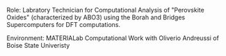 Role:
Labratory Technician for Computational Analysis of "Perovskite Oxides" (characterized by ABO3) using the Borah and Bridges Supercomputers for DFT computations.

Environment:
MATERIALab Computational Work with Oliverio Andreussi of Boise State Univeristy
